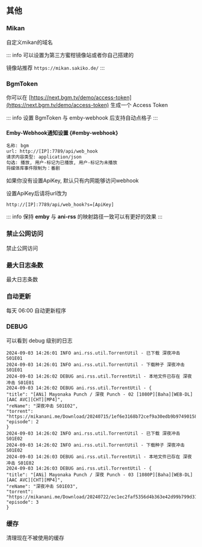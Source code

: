 ## 其他

### Mikan

自定义mikan的域名

::: info
可以设置为第三方蜜柑镜像站或者你自己搭建的

镜像站推荐 `https://mikan.sakiko.de/`
:::

### BgmToken

你可以在 [https://next.bgm.tv/demo/access-token](https://next.bgm.tv/demo/access-token)
生成一个 Access Token

::: info
设置 BgmToken 与 emby-webhook 后支持自动点格子
:::

#### Emby-Webhook通知设置 {#emby-webhook}

```md
名称: bgm
url: http://[IP]:7789/api/web_hook
请求内容类型: application/json
勾选: 播放, 用户-标记为已播放, 用户-标记为未播放
将媒体库事件限制为：番剧
```

如果你没有设置ApiKey, 默认只有内网能够访问webhook

设置ApiKey后请将url改为

```md
http://[IP]:7789/api/web_hook?s=[ApiKey]
```

::: info
保持 **emby** 与 **ani-rss** 的映射路径一致可以有更好的效果
:::

### 禁止公网访问

禁止公网访问

### 最大日志条数

最大日志条数

### 自动更新

每天 06:00 自动更新程序

### DEBUG

可以看到 debug 级别的日志

```log
2024-09-03 14:26:01 INFO ani.rss.util.TorrentUtil - 已下载 深夜冲击 S01E01
2024-09-03 14:26:01 INFO ani.rss.util.TorrentUtil - 下载种子 深夜冲击 S01E01
2024-09-03 14:26:02 DEBUG ani.rss.util.TorrentUtil - 本地文件已存在 深夜冲击 S01E01
2024-09-03 14:26:02 DEBUG ani.rss.util.TorrentUtil - {
"title": "[ANi] Mayonaka Punch / 深夜 Punch - 02 [1080P][Baha][WEB-DL][AAC AVC][CHT][MP4]",
"reName": "深夜冲击 S01E02",
"torrent": "https://mikanani.me/Download/20240715/1ef6e3168b72cef9a30edb9b97490158629ba7d0.torrent",
"episode": 2
}
2024-09-03 14:26:02 INFO ani.rss.util.TorrentUtil - 已下载 深夜冲击 S01E02
2024-09-03 14:26:02 INFO ani.rss.util.TorrentUtil - 下载种子 深夜冲击 S01E02
2024-09-03 14:26:03 DEBUG ani.rss.util.TorrentUtil - 本地文件已存在 深夜冲击 S01E02
2024-09-03 14:26:03 DEBUG ani.rss.util.TorrentUtil - {
"title": "[ANi] Mayonaka Punch / 深夜 Punch - 03 [1080P][Baha][WEB-DL][AAC AVC][CHT][MP4]",
"reName": "深夜冲击 S01E03",
"torrent": "https://mikanani.me/Download/20240722/ec1ec2faf5356d4b363e42d99b799d31450bc34d.torrent",
"episode": 3
}
```

### 缓存

清理现在不被使用的缓存
